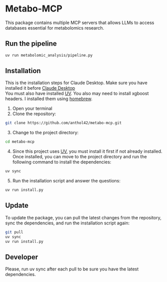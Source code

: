 # Metabo-MCP
This package contains multiple MCP servers that allows LLMs to access databases essential for metabolomics research.

## Run the pipeline
```bash
uv run metabolomic_analysis/pipeline.py
```
## Installation
This is the installation steps for Claude Desktop. Make sure you have installed it before [Claude Desktop](https://claude.ai/download)\
You must also have installed [UV](https://docs.astral.sh/uv/getting-started/installation/). You also may need to install xgboost headers. I installed them using [homebrew](https://brew.sh).
1. Open your terminal
2. Clone the repository:
```bash
git clone https://github.com/anthol42/metabo-mcp.git
```
3. Change to the project directory:
```bash
cd metabo-mcp
```
4. Since this project uses [UV](https://docs.astral.sh/uv/getting-started/installation/), you must install it first if not already installed. Once 
installed, you can move to the project directory and run the following command to install the dependencies:
```bash
uv sync
```
5. Run the installation script and answer the questions:
```bash
uv run install.py
```

## Update 
To update the package, you can pull the latest changes from the repository, sync the dependencies, and run the 
installation script again:
```bash
git pull
uv sync
uv run install.py
```
## Developer
Please, run uv sync after each pull to be sure you have the latest dependencies.